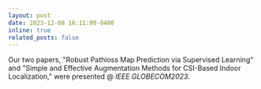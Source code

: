 ```yaml
---
layout: post
date: 2023-12-08 16:11:00-0400
inline: true
related_posts: false
---
```


Our two papers, "Robust Pathloss Map Prediction via Supervised Learning" and "Simple and Effective Augmentation Methods for CSI-Based Indoor Localization," were presented @ <i>IEEE GLOBECOM2023</i>.
